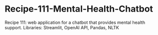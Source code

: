 # Recipe-111-Mental-Health-Chatbot
Recipe 111: web application for a chatbot that provides mental health support. Libraries: Streamlit, OpenAI API, Pandas, NLTK
